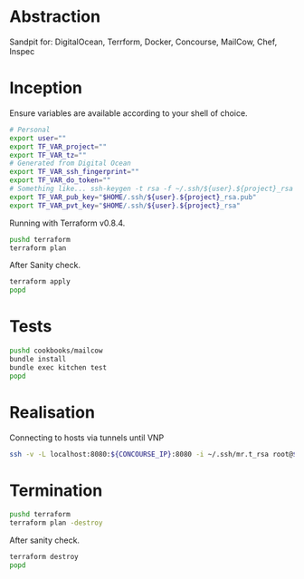 # Abstraction

Sandpit for: DigitalOcean, Terrform, Docker, Concourse, MailCow, Chef, Inspec

# Inception

Ensure variables are available according to your shell of choice.
```sh
# Personal
export user=""
export TF_VAR_project=""
export TF_VAR_tz=""
# Generated from Digital Ocean
export TF_VAR_ssh_fingerprint=""
export TF_VAR_do_token=""
# Something like... ssh-keygen -t rsa -f ~/.ssh/${user}.${project}_rsa
export TF_VAR_pub_key="$HOME/.ssh/${user}.${project}_rsa.pub"
export TF_VAR_pvt_key="$HOME/.ssh/${user}.${project}_rsa"
```

Running with Terraform v0.8.4.
```sh
pushd terraform
terraform plan
```

After Sanity check.
```sh
terraform apply
popd
```

# Tests

```sh
pushd cookbooks/mailcow
bundle install
bundle exec kitchen test
popd
```

# Realisation

Connecting to hosts via tunnels until VNP
```sh
ssh -v -L localhost:8080:${CONCOURSE_IP}:8080 -i ~/.ssh/mr.t_rsa root@${BASTION_IP}
```

# Termination

```sh
pushd terraform
terraform plan -destroy
```

After sanity check.
```sh
terraform destroy
popd
```
